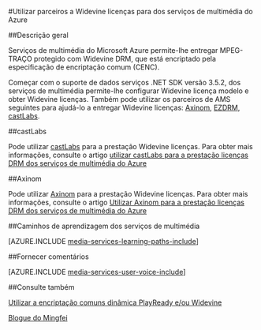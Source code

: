 <properties 
    pageTitle="Utilizar parceiros a Widevine licenças para dos serviços de multimédia do Azure | Microsoft Azure" 
    description="Este artigo descreve como pode utilizar serviços de multimédia do Azure (MGA) para a prestação uma sequência de que está encriptada dinamicamente pela AMS com PlayReady e Widevine DRMs. A licença PlayReady provêm de servidor de licenças PlayReady de serviços de multimédia e Widevine licença é entregue ao servidor de licenças castLabs." 
    services="media-services" 
    documentationCenter="" 
    authors="Juliako" 
    manager="erikre" 
    editor=""/>

<tags 
    ms.service="media-services" 
    ms.workload="media" 
    ms.tgt_pltfrm="na" 
    ms.devlang="na" 
    ms.topic="article" 
    ms.date="09/26/2016"  
    ms.author="juliako"/>

#<a name="using-partners-to-deliver-widevine-licenses-to-azure-media-services"></a>Utilizar parceiros a Widevine licenças para dos serviços de multimédia do Azure

##<a name="overview"></a>Descrição geral

Serviços de multimédia do Microsoft Azure permite-lhe entregar MPEG-TRAÇO protegido com Widevine DRM, que está encriptado pela especificação de encriptação comum (CENC).

Começar com o suporte de dados serviços .NET SDK versão 3.5.2, dos serviços de multimédia permite-lhe configurar Widevine licença modelo e obter Widevine licenças. Também pode utilizar os parceiros de AMS seguintes para ajudá-lo a entregar Widevine licenças: [Axinom](http://www.axinom.com/press/ibc-axinom-drm-6/), [EZDRM](http://ezdrm.com/), [castLabs](http://castlabs.com/company/partners/azure/).

##<a name="castlabs"></a>castLabs

Pode utilizar [castLabs](http://castlabs.com/company/partners/azure/) para a prestação Widevine licenças. Para obter mais informações, consulte o artigo [utilizar castLabs para a prestação licenças DRM dos serviços de multimédia do Azure](media-services-castlabs-integration.md)

##<a name="axinom"></a>Axinom

Pode utilizar [Axinom](http://www.axinom.com/press/ibc-axinom-drm-6/) para a prestação Widevine licenças. Para obter mais informações, consulte o artigo [Utilizar Axinom para a prestação licenças DRM dos serviços de multimédia do Azure](media-services-axinom-integration.md)


##<a name="media-services-learning-paths"></a>Caminhos de aprendizagem dos serviços de multimédia

[AZURE.INCLUDE [media-services-learning-paths-include](../../includes/media-services-learning-paths-include.md)]

##<a name="provide-feedback"></a>Fornecer comentários

[AZURE.INCLUDE [media-services-user-voice-include](../../includes/media-services-user-voice-include.md)]

##<a name="see-also"></a>Consulte também

[Utilizar a encriptação comuns dinâmica PlayReady e/ou Widevine](media-services-protect-with-drm.md)

[Blogue do Mingfei](https://azure.microsoft.com/blog/azure-media-services-adds-google-widevine-packaging-for-delivering-multi-drm-stream/)

